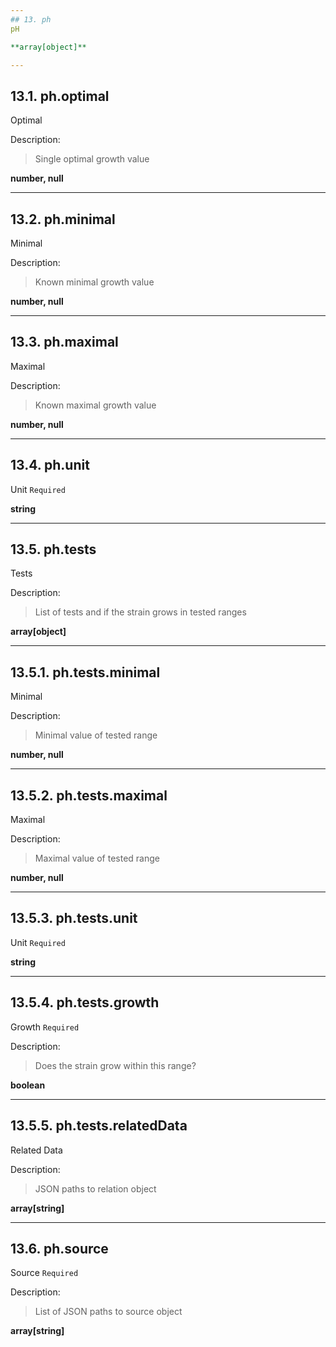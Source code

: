 ```yaml
---
## 13. ph
pH  

**array[object]**

---
```

## 13.1. ph.optimal
Optimal  

Description:
> Single optimal growth value  

**number, null**

---
## 13.2. ph.minimal
Minimal  

Description:
> Known minimal growth value  

**number, null**

---
## 13.3. ph.maximal
Maximal  

Description:
> Known maximal growth value  

**number, null**

---
## 13.4. ph.unit
Unit  `Required`

**string**

---
## 13.5. ph.tests
Tests  

Description:
> List of tests and if the strain grows in tested ranges  

**array[object]**

---
## 13.5.1. ph.tests.minimal
Minimal  

Description:
> Minimal value of tested range  

**number, null**

---
## 13.5.2. ph.tests.maximal
Maximal  

Description:
> Maximal value of tested range  

**number, null**

---
## 13.5.3. ph.tests.unit
Unit  `Required`

**string**

---
## 13.5.4. ph.tests.growth
Growth  `Required`

Description:
> Does the strain grow within this range?  

**boolean**

---
## 13.5.5. ph.tests.relatedData
Related Data  

Description:
> JSON paths to relation object  

**array[string]**

---
## 13.6. ph.source
Source  `Required`

Description:
> List of JSON paths to source object  

**array[string]**
